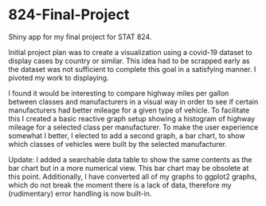 # 824-Final-Project
Shiny app for my final project for STAT 824.

Initial project plan was to create a visualization using a covid-19 dataset to display cases by country or similar. This idea had to be scrapped early as the dataset was not sufficient to complete this goal in a satisfying manner. I pivoted my work to displaying.

I found it would be interesting to compare highway miles per gallon between classes and manufacturers in a visual way in order to see if certain manufacturers had better mileage for a given type of vehicle. To facilitate this I created a basic reactive graph setup showing a histogram of highway mileage for a selected class per manufacturer. To make the user experience somewhat I better, I elected to add a second graph, a bar chart, to show which classes of vehicles were built by the selected manufacturer. 

Update:
I added a searchable data table to show the same contents as the bar chart but in a more numerical view. This bar chart may be obsolete at this point. Additionally, I have converted all of my graphs to ggplot2 graphs, which do not break the moment there is a lack of data, therefore my (rudimentary) error handling is now built-in.
